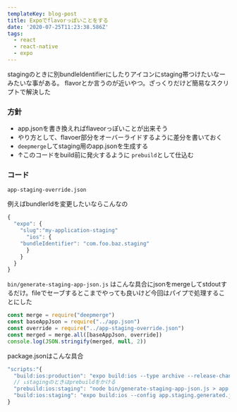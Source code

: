 ```yaml
---
templateKey: blog-post
title: Expoでflavorっぽいことをする
date: '2020-07-25T11:23:38.586Z'
tags:
  - react
  - react-native
  - expo
---
```


stagingのときに別bundleIdentifierにしたりアイコンにstaging帯つけたいなーみたいな事がある。
flavorとか言うのが近いやつ。ざっくりだけど簡易なスクリプトで解決した

### 方針

- app.jsonを書き換えればflaveorっぽいことが出来そう
- やり方として、flavoer部分をオーバーライドするように差分を書いておく
- `deepmerge`してstaging用のapp.jsonを生成する
- ↑このコードをbuild前に発火するように `prebuild`として仕込む

### コード

`app-staging-override.json`

例えばbundlerIdを変更したいならこんなの

```jsx
{
  "expo": {
    "slug":"my-application-staging"
      "ios": {
	"bundleIdentifier": "com.foo.baz.staging"
      }
    }
  }
}
```

`bin/generate-staging-app-json.js` はこんな具合にjsonをmergeしてstdoutするだけ。fileでセーブするとこまでやっても良いけど今回はパイプで処理することにした

```jsx
const merge = require("deepmerge")
const baseAppJson = require("../app.json")
const override = require("../app-staging-override.json")
const merged = merge.all([baseAppJson, override])
console.log(JSON.stringify(merged, null, 2))
```

package.jsonはこんな具合

```jsx
"scripts:"{
  "build:ios:production": "expo build:ios --type archive --release-channel=YOUR_PRODUCTION_CHANNEL"
  // ↓stagingのときはprebuildをかける
  "prebuild:ios:staging": "node bin/generate-staging-app-json.js > app.staging.generated.json",
  "build:ios:staging": "expo build:ios --config app.staging.generated.json --type archive --release-channel=YOUR_STAGING_CHANNEL "
}
```


